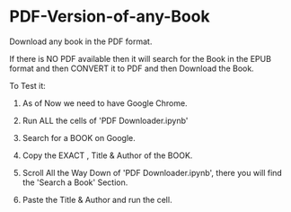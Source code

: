 # PDF-Version-of-any-Book

Download any book in the PDF format. 

If there is NO PDF available then it will search for the Book in the EPUB format and then CONVERT it to PDF and then Download the Book.

To Test it:

1. As of Now we need to have Google Chrome.

2. Run ALL the cells of 'PDF Downloader.ipynb'

3. Search for a BOOK on Google.

4. Copy the EXACT , Title & Author of the BOOK.

5. Scroll All the Way Down of 'PDF Downloader.ipynb', there you will find the 'Search a Book' Section.

6. Paste the Title & Author and run the cell.
